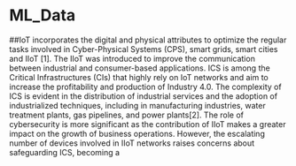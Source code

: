 # ML_Data

##IoT incorporates the digital and physical attributes to optimize the regular tasks involved in Cyber-Physical Systems (CPS), smart grids, smart cities and IIoT [1]. The IIoT was introduced to improve the communication between industrial and consumer-based applications. ICS is among the Critical Infrastructures (CIs) that highly rely on IoT networks and aim to increase the profitability and production of Industry 4.0. The complexity of ICS is evident in the distribution of industrial services and the adoption of industrialized techniques, including in manufacturing industries, water treatment plants, gas pipelines, and power plants[2]. The role of cybersecurity is more significant as the contribution of IIoT makes a greater impact on the growth of business operations. However, the escalating number of devices involved in IIoT networks raises concerns about safeguarding ICS, becoming a
